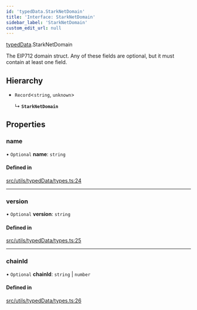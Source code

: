 ```yaml
---
id: 'typedData.StarkNetDomain'
title: 'Interface: StarkNetDomain'
sidebar_label: 'StarkNetDomain'
custom_edit_url: null
---
```


[typedData](../namespaces/typedData.md).StarkNetDomain

The EIP712 domain struct. Any of these fields are optional, but it must contain at least one field.

## Hierarchy

- `Record`<`string`, `unknown`\>

  ↳ **`StarkNetDomain`**

## Properties

### name

• `Optional` **name**: `string`

#### Defined in

[src/utils/typedData/types.ts:24](https://github.com/starknet-io/starknet.js/blob/develop/src/utils/typedData/types.ts#L24)

---

### version

• `Optional` **version**: `string`

#### Defined in

[src/utils/typedData/types.ts:25](https://github.com/starknet-io/starknet.js/blob/develop/src/utils/typedData/types.ts#L25)

---

### chainId

• `Optional` **chainId**: `string` \| `number`

#### Defined in

[src/utils/typedData/types.ts:26](https://github.com/starknet-io/starknet.js/blob/develop/src/utils/typedData/types.ts#L26)

